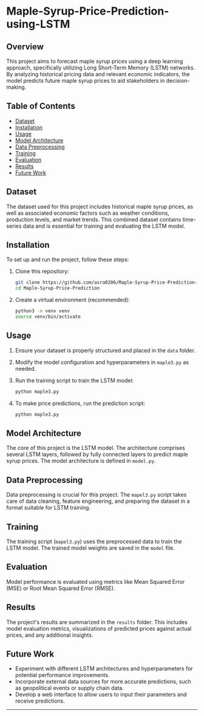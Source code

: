 # Maple-Syrup-Price-Prediction-using-LSTM

## Overview

This project aims to forecast maple syrup prices using a deep learning approach, specifically utilizing Long Short-Term Memory (LSTM) networks. By analyzing historical pricing data and relevant economic indicators, the model predicts future maple syrup prices to aid stakeholders in decision-making.

## Table of Contents

- [Dataset](#dataset)
- [Installation](#installation)
- [Usage](#usage)
- [Model Architecture](#model-architecture)
- [Data Preprocessing](#data-preprocessing)
- [Training](#training)
- [Evaluation](#evaluation)
- [Results](#results)
- [Future Work](#future-work)

## Dataset

The dataset used for this project includes historical maple syrup prices, as well as associated economic factors such as weather conditions, production levels, and market trends. This combined dataset contains time-series data and is essential for training and evaluating the LSTM model.

## Installation

To set up and run the project, follow these steps:

1. Clone this repository:

   ```bash
   git clone https://github.com/asra0206/Maple-Syrup-Price-Prediction-using-LSTM.git
   cd Maple-Syrup-Price-Prediction
   ```

2. Create a virtual environment (recommended):

   ```bash
   python3 -m venv venv
   source venv/bin/activate
   ```

## Usage

1. Ensure your dataset is properly structured and placed in the `data` folder.
2. Modify the model configuration and hyperparameters in `maple3.py` as needed.
3. Run the training script to train the LSTM model:

   ```bash
   python maple3.py
   ```

4. To make price predictions, run the prediction script:

   ```bash
   python maple3.py
   ```

## Model Architecture

The core of this project is the LSTM model. The architecture comprises several LSTM layers, followed by fully connected layers to predict maple syrup prices. The model architecture is defined in `model.py`.

## Data Preprocessing

Data preprocessing is crucial for this project. The `mapel3.py` script takes care of data cleaning, feature engineering, and preparing the dataset in a format suitable for LSTM training.

## Training

The training script (`mapel3.py`) uses the preprocessed data to train the LSTM model. The trained model weights are saved in the `model` file.

## Evaluation

Model performance is evaluated using metrics like Mean Squared Error (MSE) or Root Mean Squared Error (RMSE). 

## Results

The project's results are summarized in the `results` folder. This includes model evaluation metrics, visualizations of predicted prices against actual prices, and any additional insights.

## Future Work

- Experiment with different LSTM architectures and hyperparameters for potential performance improvements.
- Incorporate external data sources for more accurate predictions, such as geopolitical events or supply chain data.
- Develop a web interface to allow users to input their parameters and receive predictions.


---
